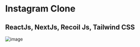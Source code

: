 # Instagram Clone

## ReactJs, NextJs, Recoil Js, Tailwind CSS

![image](https://user-images.githubusercontent.com/28673434/146792812-f9dd3454-471b-4a23-ae7a-1f165d969725.png)
